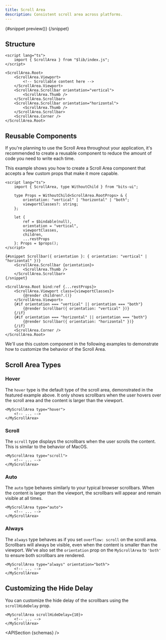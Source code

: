 ```yaml
---
title: Scroll Area
description: Consistent scroll area across platforms.
---
```


<script>
	import { APISection, ComponentPreviewV2, ScrollAreaDemo, ScrollAreaDemoCustom } from '$lib/components'
	export let schemas;
</script>

<ComponentPreviewV2 name="scroll-area-demo" comp="Scroll Area">

{#snippet preview()}
<ScrollAreaDemo />
{/snippet}

</ComponentPreviewV2>

## Structure

```svelte
<script lang="ts">
	import { ScrollArea } from "$lib/index.js";
</script>

<ScrollArea.Root>
	<ScrollArea.Viewport>
		<!-- Scrollable content here -->
	</ScrollArea.Viewport>
	<ScrollArea.Scrollbar orientation="vertical">
		<ScrollArea.Thumb />
	</ScrollArea.Scrollbar>
	<ScrollArea.Scrollbar orientation="horizontal">
		<ScrollArea.Thumb />
	</ScrollArea.Scrollbar>
	<ScrollArea.Corner />
</ScrollArea.Root>
```

## Reusable Components

If you're planning to use the Scroll Area throughout your application, it's recommended to create a reusable component to reduce the amount of code you need to write each time.

This example shows you how to create a Scroll Area component that accepts a few custom props that make it more capable.

```svelte title="MyScrollArea.svelte"
<script lang="ts">
	import { ScrollArea, type WithoutChild } from "bits-ui";

	type Props = WithoutChild<ScrollArea.RootProps> & {
		orientation: "vertical" | "horizontal" | "both";
		viewportClasses?: string;
	};

	let {
		ref = $bindable(null),
		orientation = "vertical",
		viewportClasses,
		children,
		...restProps
	}: Props = $props();
</script>

{#snippet Scrollbar({ orientation }: { orientation: "vertical" | "horizontal" })}
	<ScrollArea.Scrollbar {orientation}>
		<ScrollArea.Thumb />
	</ScrollArea.Scrollbar>
{/snippet}

<ScrollArea.Root bind:ref {...restProps}>
	<ScrollArea.Viewport class={viewportClasses}>
		{@render children?.()}
	</ScrollArea.Viewport>
	{#if orientation === "vertical" || orientation === "both"}
		{@render Scrollbar({ orientation: "vertical" })}
	{/if}
	{#if orientation === "horizontal" || orientation === "both"}
		{@render Scrollbar({ orientation: "horizontal" })}
	{/if}
	<ScrollArea.Corner />
</ScrollArea.Root>
```

We'll use this custom component in the following examples to demonstrate how to customize the behavior of the Scroll Area.

## Scroll Area Types

### Hover

The `hover` type is the default type of the scroll area, demonstrated in the featured example above. It only shows scrollbars when the user hovers over the scroll area and the content is larger than the viewport.

```svelte {1}
<MyScrollArea type="hover">
	<!-- ... -->
</MyScrollArea>
```

<ScrollAreaDemoCustom type="hover" />

### Scroll

The `scroll` type displays the scrollbars when the user scrolls the content. This is similar to the behavior of MacOS.

```svelte {1}
<MyScrollArea type="scroll">
	<!-- ... -->
</MyScrollArea>
```

<ScrollAreaDemoCustom type="scroll" />

### Auto

The `auto` type behaves similarly to your typical browser scrollbars. When the content is larger than the viewport, the scrollbars will appear and remain visible at all times.

```svelte {1}
<MyScrollArea type="auto">
	<!-- ... -->
</MyScrollArea>
```

<ScrollAreaDemoCustom type="auto" />

### Always

The `always` type behaves as if you set `overflow: scroll` on the scroll area. Scrollbars will always be visible, even when the content is smaller than the viewport. We've also set the `orientation` prop on the `MyScrollArea` to `'both'` to ensure both scrollbars are rendered.

```svelte {1}
<MyScrollArea type="always" orientation="both">
	<!-- ... -->
</MyScrollArea>
```

<ScrollAreaDemoCustom type="always" orientation="both" />

## Customizing the Hide Delay

You can customize the hide delay of the scrollbars using the `scrollHideDelay` prop.

```svelte {1}
<MyScrollArea scrollHideDelay={10}>
	<!-- ... -->
</MyScrollArea>
```

<ScrollAreaDemoCustom scrollHideDelay={10} />

<APISection {schemas} />
